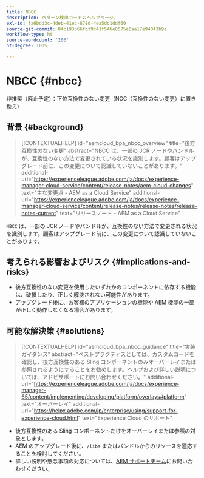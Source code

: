 ```yaml
---
title: NBCC
description: パターン検出コードのヘルプページ。
exl-id: fa6bdd3c-4deb-41ec-878d-4ea5dc1ddf60
source-git-commit: 84c193b66fbf9c41f546e8575a0aa17e94043b9a
workflow-type: ht
source-wordcount: '203'
ht-degree: 100%

---
```


# NBCC {#nbcc}

非推奨（廃止予定）：下位互換性のない変更（NCC（互換性のない変更）に置き換え）

## 背景 {#background}

>[!CONTEXTUALHELP]
>id="aemcloud_bpa_nbcc_overview"
>title="後方互換性のない変更"
>abstract="NBCC は、一部の JCR ノードやバンドルが、互換性のない方法で変更されている状況を識別します。顧客はアップグレード前に、この変更について認識していないことがあります。"
>additional-url="https://experienceleague.adobe.com/ja/docs/experience-manager-cloud-service/content/release-notes/aem-cloud-changes" text="主な変更点 - AEM as a Cloud Service"
>additional-url="https://experienceleague.adobe.com/ja/docs/experience-manager-cloud-service/content/release-notes/release-notes/release-notes-current" text="リリースノート - AEM as a Cloud Service"

`NBCC` は、一部の JCR ノードやバンドルが、互換性のない方法で変更される状況を識別します。顧客はアップグレード前に、この変更について認識していないことがあります。

## 考えられる影響およびリスク {#implications-and-risks}

* 後方互換性のない変更を使用したいずれかのコンポーネントに依存する機能は、破損したり、正しく解決されない可能性があります。
* アップグレード後に、お客様のアプリケーションの機能や AEM 機能の一部が正しく動作しなくなる場合があります。

## 可能な解決策 {#solutions}

>[!CONTEXTUALHELP]
>id="aemcloud_bpa_nbcc_guidance"
>title="実装ガイダンス"
>abstract="ベストプラクティスとしては、カスタムコードを確認し、後方互換性のある Sling コンポーネントのみオーバーレイまたは参照されるようにすることをお勧めします。ヘルプおよび詳しい説明については、アドビサポートにお問い合わせください。"
>additional-url="https://experienceleague.adobe.com/ja/docs/experience-manager-65/content/implementing/developing/platform/overlays#platform" text="オーバーレイ"
>additional-url="https://helpx.adobe.com/jp/enterprise/using/support-for-experience-cloud.html" text="Experience Cloud のサポート"

* 後方互換性のある Sling コンポーネントだけをオーバーレイまたは参照の対象とします。
* AEM のアップグレード後に、`/libs` またはバンドルからのリソースを適応することを検討してください。
* 詳しい説明や懸念事項の対応については、[AEM サポートチーム](https://helpx.adobe.com/jp/enterprise/using/support-for-experience-cloud.html)にお問い合わせください。
